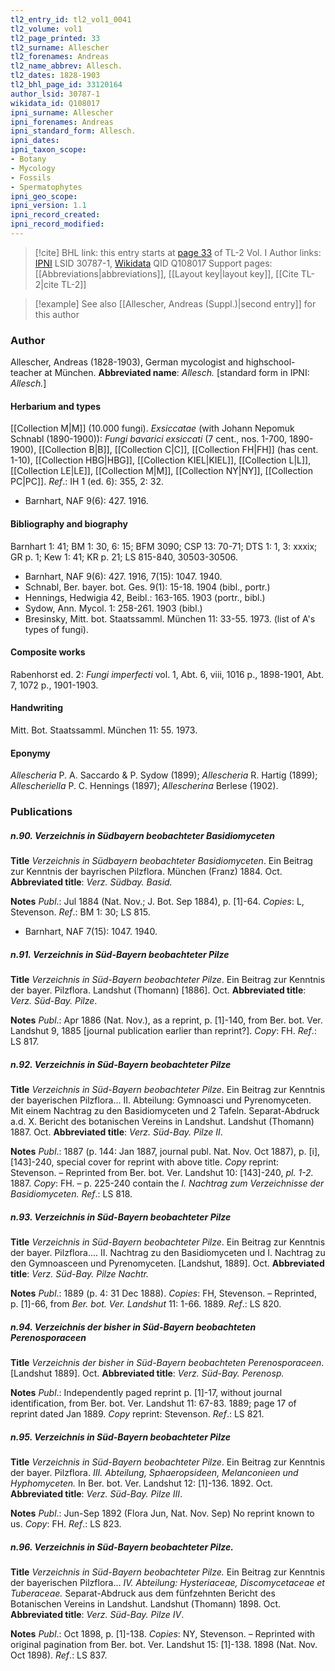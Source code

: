 ```yaml
---
tl2_entry_id: tl2_vol1_0041
tl2_volume: vol1
tl2_page_printed: 33
tl2_surname: Allescher
tl2_forenames: Andreas
tl2_name_abbrev: Allesch.
tl2_dates: 1828-1903
tl2_bhl_page_id: 33120164
author_lsid: 30787-1
wikidata_id: Q108017
ipni_surname: Allescher
ipni_forenames: Andreas
ipni_standard_form: Allesch.
ipni_dates: 
ipni_taxon_scope: 
- Botany
- Mycology
- Fossils
- Spermatophytes
ipni_geo_scope: 
ipni_version: 1.1
ipni_record_created: 
ipni_record_modified:
---
```


> [!cite] BHL link: this entry starts at [page 33](https://www.biodiversitylibrary.org/page/33120164) of TL-2 Vol. I
> Author links: [IPNI](https://www.ipni.org/a/30787-1) LSID 30787-1, [Wikidata](https://www.wikidata.org/wiki/Q108017) QID Q108017
> Support pages: [[Abbreviations|abbreviations]], [[Layout key|layout key]], [[Cite TL-2|cite TL-2]]

> [!example] See also [[Allescher, Andreas (Suppl.)|second entry]] for this author

### Author

Allescher, Andreas (1828-1903), German mycologist and highschool-teacher at München. 
**Abbreviated name**: *Allesch.* \[standard form in IPNI: *Allesch.*\]

#### Herbarium and types

[[Collection M|M]] (10.000 fungi).
*Exsiccatae* (with Johann Nepomuk Schnabl (1890-1900)): *Fungi bavarici exsiccati* (7 cent., nos. 1-700, 1890-1900), [[Collection B|B]], [[Collection C|C]], [[Collection FH|FH]] (has cent. 1-10), [[Collection HBG|HBG]], [[Collection KIEL|KIEL]], [[Collection L|L]], [[Collection LE|LE]], [[Collection M|M]], [[Collection NY|NY]], [[Collection PC|PC]].
*Ref*.: IH 1 (ed. 6): 355, 2: 32.
- Barnhart, NAF 9(6): 427. 1916.

#### Bibliography and biography

Barnhart 1: 41; BM 1: 30, 6: 15; BFM 3090; CSP 13: 70-71; DTS 1: 1, 3: xxxix; GR p. 1; Kew 1: 41; KR p. 21; LS 815-840, 30503-30506.
- Barnhart, NAF 9(6): 427. 1916, 7(15): 1047. 1940.
- Schnabl, Ber. bayer. bot. Ges. 9(1): 15-18. 1904 (bibl., portr.)
- Hennings, Hedwigia 42, Beibl.: 163-165. 1903 (portr., bibl.)
- Sydow, Ann. Mycol. 1: 258-261. 1903 (bibl.)
- Bresinsky, Mitt. bot. Staatssamml. München 11: 33-55. 1973. (list of A's types of fungi).

#### Composite works

Rabenhorst ed. 2: *Fungi imperfecti* vol. 1, Abt. 6, viii, 1016 p., 1898-1901, Abt. 7, 1072 p., 1901-1903.

#### Handwriting

Mitt. Bot. Staatssamml. München 11: 55. 1973.

#### Eponymy

*Allescheria* P. A. Saccardo & P. Sydow (1899); *Allescheria* R. Hartig (1899); *Allescheriella* P. C. Hennings (1897); *Allescherina* Berlese (1902).

### Publications

##### n.90. Verzeichnis in Südbayern beobachteter Basidiomyceten

**Title**
*Verzeichnis in Südbayern beobachteter Basidiomyceten*. Ein Beitrag zur Kenntnis der bayrischen Pilzflora. München (Franz) 1884. Oct.
**Abbreviated title**: *Verz. Südbay. Basid.*

**Notes**
*Publ*.: Jul 1884 (Nat. Nov.; J. Bot. Sep 1884), p. \[1\]-64. *Copies*: L, Stevenson.
*Ref*.: BM 1: 30; LS 815.
- Barnhart, NAF 7(15): 1047. 1940.

##### n.91. Verzeichnis in Süd-Bayern beobachteter Pilze

**Title**
*Verzeichnis in Süd-Bayern beobachteter Pilze*. Ein Beitrag zur Kenntnis der bayer. Pilzflora. Landshut (Thomann) \[1886\]. Oct.
**Abbreviated title**: *Verz. Süd-Bay. Pilze*.

**Notes**
*Publ*.: Apr 1886 (Nat. Nov.), as a reprint, p. \[1\]-140, from Ber. bot. Ver. Landshut 9, 1885 \[journal publication earlier than reprint?\]. *Copy*: FH.
*Ref*.: LS 817.

##### n.92. Verzeichnis in Süd-Bayern beobachteter Pilze

**Title**
*Verzeichnis in Süd-Bayern beobachteter Pilze*. Ein Beitrag zur Kenntnis der bayerischen Pilzflora... II. Abteilung: Gymnoasci und Pyrenomyceten. Mit einem Nachtrag zu den Basidiomyceten und 2 Tafeln. Separat-Abdruck a.d. X. Bericht des botanischen Vereins in Landshut. Landshut (Thomann) 1887. Oct.
**Abbreviated title**: *Verz. Süd-Bay. Pilze II*.

**Notes**
*Publ*.: 1887 (p. 144: Jan 1887, journal publ. Nat. Nov. Oct 1887), p. \[i\], \[143\]-240, special cover for reprint with above title. *Copy* reprint: Stevenson. – Reprinted from Ber. bot. Ver. Landshut 10: \[143\]-240, *pl. 1-2.* 1887. *Copy*: FH. – p. 225-240 contain the *I. Nachtrag zum Verzeichnisse der Basidiomyceten.*
*Ref*.: LS 818.

##### n.93. Verzeichnis in Süd-Bayern beobachteter Pilze

**Title**
*Verzeichnis in Süd-Bayern beobachteter Pilze*. Ein Beitrag zur Kenntnis der bayer. Pilzflora.... II. Nachtrag zu den Basidiomyceten und I. Nachtrag zu den Gymnoasceen und Pyrenomyceten. \[Landshut, 1889\]. Oct.
**Abbreviated title**: *Verz. Süd-Bay. Pilze Nachtr.*

**Notes**
*Publ*.: 1889 (p. 4: 31 Dec 1888). *Copies*: FH, Stevenson. – Reprinted, p. \[1\]-66, from *Ber. bot. Ver. Landshut* 11: 1-66. 1889.
*Ref*.: LS 820.

##### n.94. Verzeichnis der bisher in Süd-Bayern beobachteten Perenosporaceen

**Title**
*Verzeichnis der bisher in Süd-Bayern beobachteten Perenosporaceen*. \[Landshut 1889\]. Oct.
**Abbreviated title**: *Verz. Süd-Bay. Perenosp.*

**Notes**
*Publ*.: Independently paged reprint p. \[1\]-17, without journal identification, from Ber. bot. Ver. Landshut 11: 67-83. 1889; page 17 of reprint dated Jan 1889. *Copy* reprint: Stevenson.
*Ref*.: LS 821.

##### n.95. Verzeichnis in Süd-Bayern beobachteter Pilze

**Title**
*Verzeichnis in Süd-Bayern beobachteter Pilze*. Ein Beitrag zur Kenntnis der bayer. Pilzflora. *III. Abteilung, Sphaeropsideen, Melanconieen und Hyphomyceten.* In Ber. bot. Ver. Landshut 12: \[1\]-136. 1892. Oct.
**Abbreviated title**: *Verz. Süd-Bay. Pilze III*.

**Notes**
*Publ*.: Jun-Sep 1892 (Flora Jun, Nat. Nov. Sep) No reprint known to us. *Copy*: FH.
*Ref*.: LS 823.

##### n.96. Verzeichnis in Süd-Bayern beobachteter Pilze.

**Title**
*Verzeichnis in Süd-Bayern beobachteter Pilze.* Ein Beitrag zur Kenntnis der bayerischen Pilzflora... *IV. Abteilung: Hysteriaceae, Discomycetaceae et Tuberaceae.* Separat-Abdruck aus dem fünfzehnten Bericht des Botanischen Vereins in Landshut. Landshut (Thomann) 1898. Oct.
**Abbreviated title**: *Verz. Süd-Bay. Pilze IV*.

**Notes**
*Publ*.: Oct 1898, p. \[1\]-138. *Copies*: NY, Stevenson. – Reprinted with original pagination from Ber. bot. Ver. Landshut 15: \[1\]-138. 1898 (Nat. Nov. Oct 1898).
*Ref*.: LS 837.


